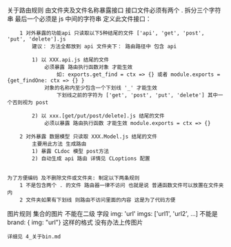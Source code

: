关于路由规则
    由文件夹及文件名称暴露接口
        接口文件必须有两个 . 拆分三个字符串 最后一个必须是 js
        中间的字符串 定义此文件接口：

        1 对外暴露的功能api 只读取以下5种结尾的文件 ['api', 'get', 'post', 'put', 'delete'].js
            建议： 方法全都放到 api 文件夹下： 路由路径中 包含 api

            1) 以 XXX.api.js 结尾的文件
                必须暴露 路由执行函数对象 才能生效 
                    如: exports.get_find = ctx => {} 或者 module.exports = {get_findOne: ctx => {} }
                对象的名称内至少包含一个下划线 '_' 才能生效
                    下划线之前的字符为 ['get', 'post', 'put', 'delete'] 其中一个否则视为 post

            2) 以 xxx.[get/put/post/delete].js 结尾的文件
                必须以暴露 路由执行函数 才能生效 module.exports = ctx => {}

        2 对外暴露 数据模型 只读取 XXX.Model.js 结尾的文件
            主要用此方法 生成路由
            1) 暴露 CLdoc 模型 post方法 
            2) 自动生成 api 路由 详情见 CLoptions 配置


    为了方便编码 及不删除文件或文件夹: 制定以下两条规则
        1 不是包含两个 . 的文件 路由器一律不访问 也就是说 普通函数文件可以放置在文件夹内
        2 文件夹如果有下划线 则路由不访问里面的内容 这是为了代码方便


图片规则
    集合的图片 不能在二级 字段
    img: 'url'
    imgs: ['url1', 'url2', ...]
    不能是 brand: { img: "url"} 这样的格式 没有办法上传图片

    详细见 4_关于bin.md